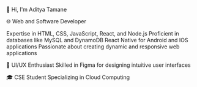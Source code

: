 👋 Hi, I'm Aditya Tamane

🌐 Web and Software Developer

Expertise in HTML, CSS, JavaScript, React, and Node.js
Proficient in databases like MySQL and DynamoDB
React Native for Android and IOS applications
Passionate about creating dynamic and responsive web applications

🎨 UI/UX Enthusiast
Skilled in Figma for designing intuitive user interfaces

🎓 CSE Student
Specializing in Cloud Computing
